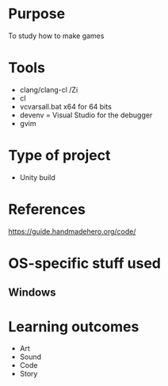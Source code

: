 # Purpose
To study how to make games

# Tools
- clang/clang-cl /Zi
- cl 
- vcvarsall.bat x64 for 64 bits
- devenv = Visual Studio for the debugger
- gvim

# Type of project
- Unity build

# References
https://guide.handmadehero.org/code/

# OS-specific stuff used
## Windows

# Learning outcomes
-   Art
-   Sound
-   Code
-   Story

